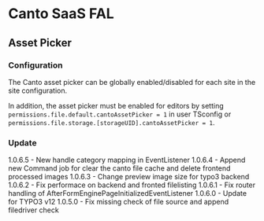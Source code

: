 # Canto SaaS FAL

## Asset Picker

### Configuration

The Canto asset picker can be globally enabled/disabled for each site
in the site configuration.

In addition, the asset picker must be enabled for editors
by setting `permissions.file.default.cantoAssetPicker = 1` in user TSconfig
or `permissions.file.storage.[storageUID].cantoAssetPicker = 1`.


### Update

1.0.6.5 - New handle category mapping in EventListener
1.0.6.4 - Append new Command job for clear the canto file cache and delete frontend processed images
1.0.6.3 - Change preview image size for typo3 backend
1.0.6.2 - Fix performace on backend and fronted filelisting
1.0.6.1 - Fix router handling of AfterFormEnginePageInitializedEventListener
1.0.6.0 - Update for TYPO3 v12
1.0.5.0 - Fix missing check of file source and append filedriver check
